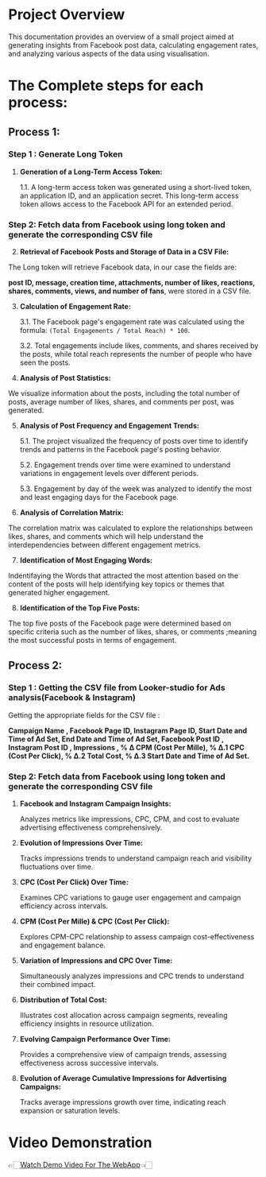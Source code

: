 # Project Overview

This documentation provides an overview of a small project aimed at generating insights from Facebook post data, calculating engagement rates, and analyzing various aspects of the data using visualisation.
# The Complete steps for each process:

## Process 1:
### Step 1 : Generate Long Token

1. **Generation of a Long-Term Access Token:**
   
   1.1. A long-term access token was generated using a short-lived token, an application ID, and an application secret. This long-term access token allows access to the Facebook API for an extended period.
### Step 2: Fetch data from Facebook using long token and generate the corresponding CSV file
2. **Retrieval of Facebook Posts and Storage of Data in a CSV File:**

The Long token will retrieve Facebook data, in our case the fields are:

**post ID, message, creation time, attachments, number of likes, reactions, shares, comments, views, and number of fans**, were stored in a CSV file.

3. **Calculation of Engagement Rate:**
   
   3.1. The Facebook page's engagement rate was calculated using the formula: `(Total Engagements / Total Reach) * 100`.
   
   3.2. Total engagements include likes, comments, and shares received by the posts, while total reach represents the number of people who have seen the posts.

4. **Analysis of Post Statistics:**
   
  We visualize information about the posts, including the total number of posts, average number of likes, shares, and comments per post, was generated.
   
5. **Analysis of Post Frequency and Engagement Trends:**
   
   5.1. The project visualized the frequency of posts over time to identify trends and patterns in the Facebook page's posting behavior.
   
   5.2. Engagement trends over time were examined to understand variations in engagement levels over different periods.
   
   5.3. Engagement by day of the week was analyzed to identify the most and least engaging days for the Facebook page.

6. **Analysis of Correlation Matrix:**
    
The correlation matrix was calculated to explore the relationships between likes, shares, and comments which will help understand the interdependencies between different engagement metrics.

7. **Identification of Most Engaging Words:**
    
Indentifaying the Words that attracted the most attention based on the content of the posts will help identifying key topics or themes that generated higher engagement.

8. **Identification of the Top Five Posts:**
    
The top five posts of the Facebook page were determined based on specific criteria such as the number of likes, shares, or comments ;meaning the most successful posts in terms of engagement.
## Process 2:
### Step 1 : Getting the CSV file from Looker-studio for Ads analysis(Facebook & Instagram)
Getting the appropriate fields for the CSV file : 

**Campaign Name , Facebook Page ID, Instagram Page ID, Start Date and Time of Ad Set, End Date and Time of Ad Set, Facebook Post ID , Instagram Post ID , Impressions , % Δ CPM (Cost Per Mille), % Δ.1 CPC (Cost Per Click), % Δ.2 Total Cost, % Δ.3 Start Date and Time of Ad Set.**

### Step 2: Fetch data from Facebook using long token and generate the corresponding CSV file

1. **Facebook and Instagram Campaign Insights:**
   
   Analyzes metrics like impressions, CPC, CPM, and cost to evaluate advertising effectiveness comprehensively.

2. **Evolution of Impressions Over Time:**
   
   Tracks impressions trends to understand campaign reach and visibility fluctuations over time.

3. **CPC (Cost Per Click) Over Time:**
   
   Examines CPC variations to gauge user engagement and campaign efficiency across intervals.

4. **CPM (Cost Per Mille) & CPC (Cost Per Click):**
   
   Explores CPM-CPC relationship to assess campaign cost-effectiveness and engagement balance.

5. **Variation of Impressions and CPC Over Time:**
    
   Simultaneously analyzes impressions and CPC trends to understand their combined impact.

6. **Distribution of Total Cost:**
    
   Illustrates cost allocation across campaign segments, revealing efficiency insights in resource utilization.

7. **Evolving Campaign Performance Over Time:**
    
   Provides a comprehensive view of campaign trends, assessing effectiveness across successive intervals.

8. **Evolution of Average Cumulative Impressions for Advertising Campaigns:**
    
   Tracks average impressions growth over time, indicating reach expansion or saturation levels.

# Video Demonstration

👉🏻[Watch Demo Video For The WebApp](https://www.youtube.com/watch?v=OEIvDY33yss)👈🏻

